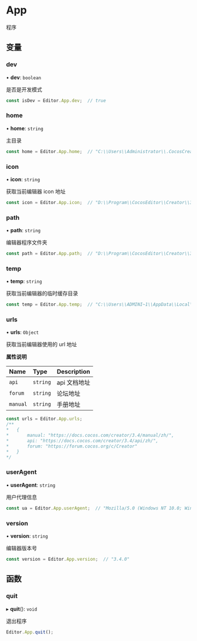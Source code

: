 # App

程序

## 变量

### dev

• **dev**: `boolean`

是否是开发模式

```typescript
const isDev = Editor.App.dev;  // true
```

### home

• **home**: `string`

主目录

```typescript
const home = Editor.App.home;  // "C:\\Users\\Administrator\\.CocosCreator_Develop"
```

### icon

• **icon**: `string`

获取当前编辑器 icon 地址

```typescript
const icon = Editor.App.icon;  // "D:\\Program\\CocosEditor\\Creator\\3.4.0\\resources\\app.asar\\static\\logo.png"
```

### path

• **path**: `string`

编辑器程序文件夹

```typescript
const path = Editor.App.path;  // "D:\\Program\\CocosEditor\\Creator\\3.4.0\\resources\\app.asar"
```

### temp

• **temp**: `string`

获取当前编辑器的临时缓存目录

```typescript
const temp = Editor.App.temp;  // "C:\\Users\\ADMINI~1\\AppData\\Local\\Temp\\CocosCreator\\3.4.0"
```

### urls

• **urls**: `Object`

获取当前编辑器使用的 url 地址

**属性说明**

| Name     | Type     |    Description    |
| :------- | :------- | ----------------- |
| `api`    | `string` |   api 文档地址     |
| `forum`  | `string` |   论坛地址         |
| `manual` | `string` |   手册地址         |

```typescript
const urls = Editor.App.urls;
/**
*   {
*       manual: "https://docs.cocos.com/creator/3.4/manual/zh/",
*       api: "https://docs.cocos.com/creator/3.4/api/zh/",
*       forum: "https://forum.cocos.org/c/Creator"
*   }
*/
```

### userAgent

• **userAgent**: `string`

用户代理信息

```typescript
const ua = Editor.App.userAgent;  // "Mozilla/5.0 (Windows NT 10.0; Win64; x64) AppleWebKit/537.36 (KHTML, like Gecko) CocosCreator/3.4.0 Chrome/91.0.4472.106 Electron/13.1.4 Safari/537.36"
```

### version

• **version**: `string`

编辑器版本号

```typescript
const version = Editor.App.version;  // "3.4.0"
```

## 函数

### quit

▸ **quit**(): `void`

退出程序

```typescript
Editor.App.quit();
```
